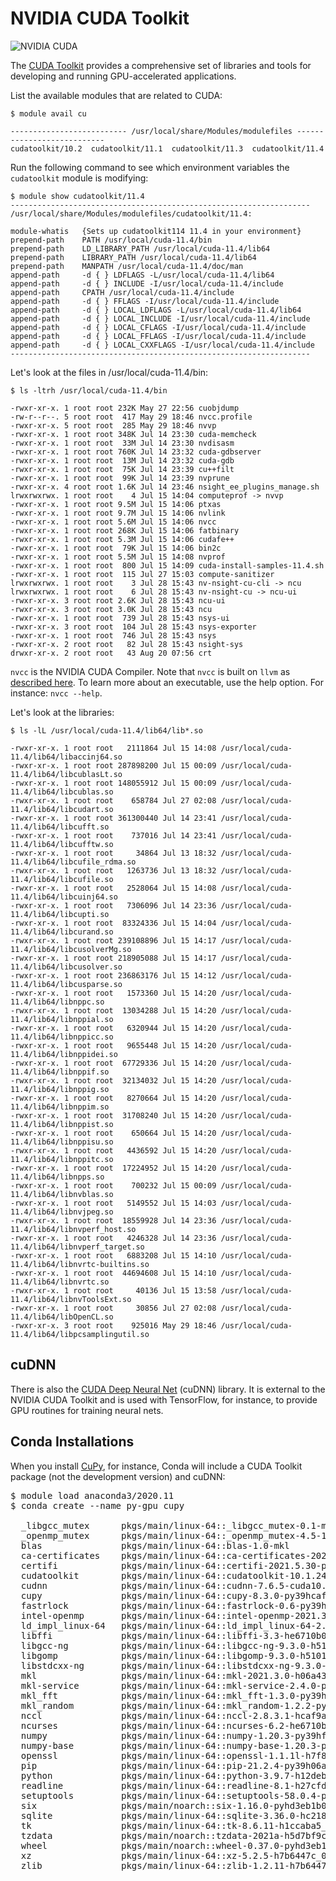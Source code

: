 # NVIDIA CUDA Toolkit

![NVIDIA CUDA](https://upload.wikimedia.org/wikipedia/en/b/b9/Nvidia_CUDA_Logo.jpg)

The [CUDA Toolkit](https://developer.nvidia.com/cuda-toolkit) provides a comprehensive set of libraries and tools for developing and running GPU-accelerated applications.

List the available modules that are related to CUDA:

```
$ module avail cu

-------------------------- /usr/local/share/Modules/modulefiles ---------------------------
cudatoolkit/10.2  cudatoolkit/11.1  cudatoolkit/11.3  cudatoolkit/11.4
```

Run the following command to see which environment variables the `cudatoolkit` module is modifying:

```
$ module show cudatoolkit/11.4
-------------------------------------------------------------------
/usr/local/share/Modules/modulefiles/cudatoolkit/11.4:

module-whatis   {Sets up cudatoolkit114 11.4 in your environment}
prepend-path    PATH /usr/local/cuda-11.4/bin
prepend-path    LD_LIBRARY_PATH /usr/local/cuda-11.4/lib64
prepend-path    LIBRARY_PATH /usr/local/cuda-11.4/lib64
prepend-path    MANPATH /usr/local/cuda-11.4/doc/man
append-path     -d { } LDFLAGS -L/usr/local/cuda-11.4/lib64
append-path     -d { } INCLUDE -I/usr/local/cuda-11.4/include
append-path     CPATH /usr/local/cuda-11.4/include
append-path     -d { } FFLAGS -I/usr/local/cuda-11.4/include
append-path     -d { } LOCAL_LDFLAGS -L/usr/local/cuda-11.4/lib64
append-path     -d { } LOCAL_INCLUDE -I/usr/local/cuda-11.4/include
append-path     -d { } LOCAL_CFLAGS -I/usr/local/cuda-11.4/include
append-path     -d { } LOCAL_FFLAGS -I/usr/local/cuda-11.4/include
append-path     -d { } LOCAL_CXXFLAGS -I/usr/local/cuda-11.4/include
-------------------------------------------------------------------
```

Let's look at the files in /usr/local/cuda-11.4/bin:

```
$ ls -ltrh /usr/local/cuda-11.4/bin

-rwxr-xr-x. 1 root root 232K May 27 22:56 cuobjdump
-rw-r--r--. 5 root root  417 May 29 18:46 nvcc.profile
-rwxr-xr-x. 5 root root  285 May 29 18:46 nvvp
-rwxr-xr-x. 1 root root 348K Jul 14 23:30 cuda-memcheck
-rwxr-xr-x. 1 root root  33M Jul 14 23:30 nvdisasm
-rwxr-xr-x. 1 root root 760K Jul 14 23:32 cuda-gdbserver
-rwxr-xr-x. 1 root root  13M Jul 14 23:32 cuda-gdb
-rwxr-xr-x. 1 root root  75K Jul 14 23:39 cu++filt
-rwxr-xr-x. 1 root root  99K Jul 14 23:39 nvprune
-rwxr-xr-x. 4 root root 1.6K Jul 14 23:46 nsight_ee_plugins_manage.sh
lrwxrwxrwx. 1 root root    4 Jul 15 14:04 computeprof -> nvvp
-rwxr-xr-x. 1 root root 9.5M Jul 15 14:06 ptxas
-rwxr-xr-x. 1 root root 9.7M Jul 15 14:06 nvlink
-rwxr-xr-x. 1 root root 5.6M Jul 15 14:06 nvcc
-rwxr-xr-x. 1 root root 268K Jul 15 14:06 fatbinary
-rwxr-xr-x. 1 root root 5.3M Jul 15 14:06 cudafe++
-rwxr-xr-x. 1 root root  79K Jul 15 14:06 bin2c
-rwxr-xr-x. 1 root root 5.5M Jul 15 14:08 nvprof
-rwxr-xr-x. 1 root root  800 Jul 15 14:09 cuda-install-samples-11.4.sh
-rwxr-xr-x. 1 root root  115 Jul 27 15:03 compute-sanitizer
lrwxrwxrwx. 1 root root    3 Jul 28 15:43 nv-nsight-cu-cli -> ncu
lrwxrwxrwx. 1 root root    6 Jul 28 15:43 nv-nsight-cu -> ncu-ui
-rwxr-xr-x. 3 root root 2.6K Jul 28 15:43 ncu-ui
-rwxr-xr-x. 3 root root 3.0K Jul 28 15:43 ncu
-rwxr-xr-x. 1 root root  739 Jul 28 15:43 nsys-ui
-rwxr-xr-x. 3 root root  104 Jul 28 15:43 nsys-exporter
-rwxr-xr-x. 1 root root  746 Jul 28 15:43 nsys
-rwxr-xr-x. 2 root root   82 Jul 28 15:43 nsight-sys
drwxr-xr-x. 2 root root   43 Aug 20 07:56 crt
```

`nvcc` is the NVIDIA CUDA Compiler. Note that `nvcc` is built on `llvm` as [described here](https://developer.nvidia.com/cuda-llvm-compiler). To learn more about an executable, use the help option. For instance: `nvcc --help`.


Let's look at the libraries:

```
$ ls -lL /usr/local/cuda-11.4/lib64/lib*.so

-rwxr-xr-x. 1 root root   2111864 Jul 15 14:08 /usr/local/cuda-11.4/lib64/libaccinj64.so
-rwxr-xr-x. 1 root root 287898200 Jul 15 00:09 /usr/local/cuda-11.4/lib64/libcublasLt.so
-rwxr-xr-x. 1 root root 148055912 Jul 15 00:09 /usr/local/cuda-11.4/lib64/libcublas.so
-rwxr-xr-x. 1 root root    658784 Jul 27 02:08 /usr/local/cuda-11.4/lib64/libcudart.so
-rwxr-xr-x. 1 root root 361300440 Jul 14 23:41 /usr/local/cuda-11.4/lib64/libcufft.so
-rwxr-xr-x. 1 root root    737016 Jul 14 23:41 /usr/local/cuda-11.4/lib64/libcufftw.so
-rwxr-xr-x. 1 root root     34864 Jul 13 18:32 /usr/local/cuda-11.4/lib64/libcufile_rdma.so
-rwxr-xr-x. 1 root root   1263736 Jul 13 18:32 /usr/local/cuda-11.4/lib64/libcufile.so
-rwxr-xr-x. 1 root root   2528064 Jul 15 14:08 /usr/local/cuda-11.4/lib64/libcuinj64.so
-rwxr-xr-x. 1 root root   7306096 Jul 14 23:36 /usr/local/cuda-11.4/lib64/libcupti.so
-rwxr-xr-x. 1 root root  83324336 Jul 15 14:04 /usr/local/cuda-11.4/lib64/libcurand.so
-rwxr-xr-x. 1 root root 239108896 Jul 15 14:17 /usr/local/cuda-11.4/lib64/libcusolverMg.so
-rwxr-xr-x. 1 root root 218905088 Jul 15 14:17 /usr/local/cuda-11.4/lib64/libcusolver.so
-rwxr-xr-x. 1 root root 236863176 Jul 15 14:12 /usr/local/cuda-11.4/lib64/libcusparse.so
-rwxr-xr-x. 1 root root   1573360 Jul 15 14:20 /usr/local/cuda-11.4/lib64/libnppc.so
-rwxr-xr-x. 1 root root  13034288 Jul 15 14:20 /usr/local/cuda-11.4/lib64/libnppial.so
-rwxr-xr-x. 1 root root   6320944 Jul 15 14:20 /usr/local/cuda-11.4/lib64/libnppicc.so
-rwxr-xr-x. 1 root root   9655448 Jul 15 14:20 /usr/local/cuda-11.4/lib64/libnppidei.so
-rwxr-xr-x. 1 root root  67729336 Jul 15 14:20 /usr/local/cuda-11.4/lib64/libnppif.so
-rwxr-xr-x. 1 root root  32134032 Jul 15 14:20 /usr/local/cuda-11.4/lib64/libnppig.so
-rwxr-xr-x. 1 root root   8270664 Jul 15 14:20 /usr/local/cuda-11.4/lib64/libnppim.so
-rwxr-xr-x. 1 root root  31708240 Jul 15 14:20 /usr/local/cuda-11.4/lib64/libnppist.so
-rwxr-xr-x. 1 root root    650664 Jul 15 14:20 /usr/local/cuda-11.4/lib64/libnppisu.so
-rwxr-xr-x. 1 root root   4436592 Jul 15 14:20 /usr/local/cuda-11.4/lib64/libnppitc.so
-rwxr-xr-x. 1 root root  17224952 Jul 15 14:20 /usr/local/cuda-11.4/lib64/libnpps.so
-rwxr-xr-x. 1 root root    700232 Jul 15 00:09 /usr/local/cuda-11.4/lib64/libnvblas.so
-rwxr-xr-x. 1 root root   5149552 Jul 15 14:03 /usr/local/cuda-11.4/lib64/libnvjpeg.so
-rwxr-xr-x. 1 root root  18559928 Jul 14 23:36 /usr/local/cuda-11.4/lib64/libnvperf_host.so
-rwxr-xr-x. 1 root root   4246328 Jul 14 23:36 /usr/local/cuda-11.4/lib64/libnvperf_target.so
-rwxr-xr-x. 1 root root   6883208 Jul 15 14:10 /usr/local/cuda-11.4/lib64/libnvrtc-builtins.so
-rwxr-xr-x. 1 root root  44694608 Jul 15 14:10 /usr/local/cuda-11.4/lib64/libnvrtc.so
-rwxr-xr-x. 1 root root     40136 Jul 15 13:58 /usr/local/cuda-11.4/lib64/libnvToolsExt.so
-rwxr-xr-x. 1 root root     30856 Jul 27 02:08 /usr/local/cuda-11.4/lib64/libOpenCL.so
-rwxr-xr-x. 3 root root    925016 May 29 18:46 /usr/local/cuda-11.4/lib64/libpcsamplingutil.so
```

## cuDNN

There is also the [CUDA Deep Neural Net](https://developer.nvidia.com/cudnn) (cuDNN) library. It is external to the NVIDIA CUDA Toolkit and is used with TensorFlow, for instance, to provide GPU routines for training neural nets.

## Conda Installations

When you install [CuPy](https://cupy.dev), for instance, Conda will include a CUDA Toolkit package (not the development version) and cuDNN:

<pre>
$ module load anaconda3/2020.11
$ conda create --name py-gpu cupy

  _libgcc_mutex      pkgs/main/linux-64::_libgcc_mutex-0.1-main
  _openmp_mutex      pkgs/main/linux-64::_openmp_mutex-4.5-1_gnu
  blas               pkgs/main/linux-64::blas-1.0-mkl
  ca-certificates    pkgs/main/linux-64::ca-certificates-2021.9.30-h06a4308_1
  certifi            pkgs/main/linux-64::certifi-2021.5.30-py39h06a4308_0
  cudatoolkit        pkgs/main/linux-64::cudatoolkit-10.1.243-h6bb024c_0
  cudnn              pkgs/main/linux-64::cudnn-7.6.5-cuda10.1_0
  cupy               pkgs/main/linux-64::cupy-8.3.0-py39hcaf9a05_0
  fastrlock          pkgs/main/linux-64::fastrlock-0.6-py39h2531618_0
  intel-openmp       pkgs/main/linux-64::intel-openmp-2021.3.0-h06a4308_3350
  ld_impl_linux-64   pkgs/main/linux-64::ld_impl_linux-64-2.35.1-h7274673_9
  libffi             pkgs/main/linux-64::libffi-3.3-he6710b0_2
  libgcc-ng          pkgs/main/linux-64::libgcc-ng-9.3.0-h5101ec6_17
  libgomp            pkgs/main/linux-64::libgomp-9.3.0-h5101ec6_17
  libstdcxx-ng       pkgs/main/linux-64::libstdcxx-ng-9.3.0-hd4cf53a_17
  mkl                pkgs/main/linux-64::mkl-2021.3.0-h06a4308_520
  mkl-service        pkgs/main/linux-64::mkl-service-2.4.0-py39h7f8727e_0
  mkl_fft            pkgs/main/linux-64::mkl_fft-1.3.0-py39h42c9631_2
  mkl_random         pkgs/main/linux-64::mkl_random-1.2.2-py39h51133e4_0
  nccl               pkgs/main/linux-64::nccl-2.8.3.1-hcaf9a05_0
  ncurses            pkgs/main/linux-64::ncurses-6.2-he6710b0_1
  numpy              pkgs/main/linux-64::numpy-1.20.3-py39hf144106_0
  numpy-base         pkgs/main/linux-64::numpy-base-1.20.3-py39h74d4b33_0
  openssl            pkgs/main/linux-64::openssl-1.1.1l-h7f8727e_0
  pip                pkgs/main/linux-64::pip-21.2.4-py39h06a4308_0
  python             pkgs/main/linux-64::python-3.9.7-h12debd9_1
  readline           pkgs/main/linux-64::readline-8.1-h27cfd23_0
  setuptools         pkgs/main/linux-64::setuptools-58.0.4-py39h06a4308_0
  six                pkgs/main/noarch::six-1.16.0-pyhd3eb1b0_0
  sqlite             pkgs/main/linux-64::sqlite-3.36.0-hc218d9a_0
  tk                 pkgs/main/linux-64::tk-8.6.11-h1ccaba5_0
  tzdata             pkgs/main/noarch::tzdata-2021a-h5d7bf9c_0
  wheel              pkgs/main/noarch::wheel-0.37.0-pyhd3eb1b0_1
  xz                 pkgs/main/linux-64::xz-5.2.5-h7b6447c_0
  zlib               pkgs/main/linux-64::zlib-1.2.11-h7b6447c_3
</pre>
